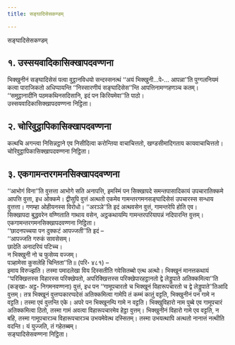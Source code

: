 ```yaml
---
title: सङ्घादिसेसकण्डम्

---
```

सङ्घादिसेसकण्डम्  


## १. उस्सयवादिकासिक्खापदवण्णना

भिक्खुनीनं सङ्घादिसेसं पत्वा वुट्ठानविधयो सन्दस्सनत्थं ‘‘अयं भिक्खुनी…पे॰… आपन्ना’’ति पुग्गलनियमं कत्वा पाराजिकतो अधिप्पायन्ति ‘‘निस्सारणीयं सङ्घादिसेस’’न्ति आपत्तिनामग्गहणञ्च कतम्। ‘‘समुट्ठानादीनि पठमकथिनसदिसानि, इदं पन किरियमेवा’’ति पाठो।  
उस्सयवादिकासिक्खापदवण्णना निट्ठिता।  


## २. चोरिवुट्ठापिकासिक्खापदवण्णना

कत्थचि अगन्त्वा निसिन्नट्ठाने एव निसीदित्वा करोन्तिया वाचाचित्ततो, खण्डसीमादिगताय कायवाचाचित्ततो।  
चोरिवुट्ठापिकासिक्खापदवण्णना निट्ठिता।  


## ३. एकगामन्तरगमनसिक्खापदवण्णना

‘‘आभोगं विना’’ति वुत्तत्ता आभोगे सति अनापत्ति, इमस्मिं पन सिक्खापदे समन्तपासादिकायं उपचारातिक्कमे आपत्ति वुत्ता, इध ओक्कमे। द्वीसुपि वुत्तं अत्थतो एकमेव गामन्तरगमनसङ्घादिसेसं उपचारस्स सन्धाय वुत्तत्ता। गणम्हा ओहीयनस्स विरोधो। ‘‘अरञ्ञे’’ति इदं अत्थवसेन वुत्तं, गामन्तरेपि होति एव।  
सिक्खापदा बुद्धवरेन वण्णिताति गाथाय वसेन, अट्ठकथायम्पि गामन्तरपरियापन्नं नदिपारन्ति वुत्तम्।  
एकगामन्तरगमनसिक्खापदवण्णना निट्ठिता।  
‘‘छादनपच्चया पन दुक्कटं आपज्जती’’ति इदं –  
‘‘आपज्जति गरुकं सावसेसम्।  
छादेति अनादरियं पटिच्च।  
न भिक्खुनी नो च फुसेय्य वज्जम्।  
पञ्हामेसा कुसलेहि चिन्तिता’’ति॥ (परि॰ ४८१) –  
इमाय विरुज्झति। तस्मा पमादलेखा विय दिस्सतीति गवेसितब्बो एत्थ अत्थो। भिक्खूनं मानत्तकथायं ‘‘परिक्खित्तस्स विहारस्स परिक्खेपतो, अपरिक्खित्तस्स परिक्खेपारहट्ठानतो द्वे लेड्डुपाते अतिक्कमित्वा’’ति (कङ्खा॰ अट्ठ॰ निगमनवण्णना) वुत्तं, इध पन ‘‘गामूपचारतो च भिक्खूनं विहारूपचारतो च द्वे लेड्डुपाते’’तिआदि वुत्तम्। तत्र भिक्खूनं वुत्तप्पकारप्पदेसं अतिक्कमित्वा गामेपि तं कम्मं कातुं वट्टति, भिक्खुनीनं पन गामे न वट्टति। तस्मा एवं वुत्तन्ति एके। अपरे पन भिक्खूनम्पि गामे न वट्टति। भिक्खुविहारो नाम पुब्बे एव गामूपचारं अतिक्कमित्वा ठितो, तस्मा गामं अवत्वा विहारूपचारमेव हेट्ठा वुत्तम्। भिक्खुनीनं विहारो गामे एव वट्टति, न बहि, तस्मा गामूपचारञ्च विहारूपचारञ्च उभयमेवेत्थ दस्सितम्। तस्मा उभयत्थापि अत्थतो नानात्तं नत्थीति वदन्ति। यं युज्जति, तं गहेतब्बम्।  
सङ्घादिसेसवण्णना निट्ठिता।  